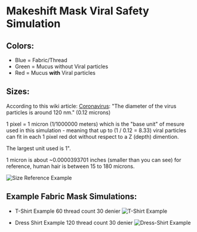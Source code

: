 # Makeshift Mask Viral Safety Simulation

## Colors:
* Blue = Fabric/Thread
* Green = Mucus without Viral particles
* Red = Mucus **with** Viral particles


## Sizes:
According to this wiki article: [Coronavirus]( https://en.wikipedia.org/wiki/Coronavirus): "The diameter of the virus particles is around 120 nm." (0.12 microns)

1 pixel = 1 micron (1/1000000 meters) which is the "base unit" of mesure used in this simulation - meaning that up to  (1 / 0.12 = 8.33) viral particles can fit in each 1 pixel red dot without respect to a Z (depth) dimention.

The largest unit used is 1".

1 micron is about ~0.0000393701 inches (smaller than you can see) for reference, human hair is between 15 to 180 microns.


![Size Reference Example](https://raw.githubusercontent.com/geekgirljoy/MakeshiftMaskViralSafetySimulation/master/SizeReferenceExample.png)


## Example Fabric Mask Simulations:
* T-Shirt Example 60 thread count 30 denier
![T-Shirt Example](https://raw.githubusercontent.com/geekgirljoy/MakeshiftMaskViralSafetySimulation/master/t-shirt-result.png)


* Dress Shirt Example 120 thread count 30 denier
![Dress-Shirt Example](https://raw.githubusercontent.com/geekgirljoy/MakeshiftMaskViralSafetySimulation/master/dress-shirt-result.png)
